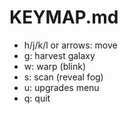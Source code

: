 # KEYMAP.md

- h/j/k/l or arrows: move
- g: harvest galaxy
- w: warp (blink)
- s: scan (reveal fog)
- u: upgrades menu
- q: quit
